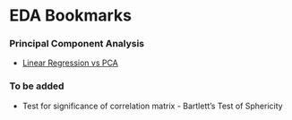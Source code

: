 # EDA Bookmarks
### Principal Component Analysis
- [Linear Regression vs PCA](https://shankarmsy.github.io/posts/pca-vs-lr.html)

### To be added
- Test for significance of correlation matrix - Bartlett’s Test of Sphericity 
